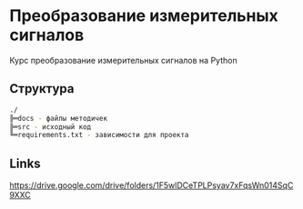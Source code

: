 # Преобразование измерительных сигналов

Курс преобразование измерительных сигналов на Python

## Структура

```bash
./
╠═docs - файлы методичек
╠═src - исходный код
╚═requirements.txt - зависимости для проекта
```

## Links 

https://drive.google.com/drive/folders/1F5wlDCeTPLPsyav7xFqsWn014SqC9XXC

